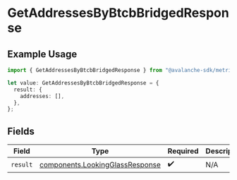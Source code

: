# GetAddressesByBtcbBridgedResponse

## Example Usage

```typescript
import { GetAddressesByBtcbBridgedResponse } from "@avalanche-sdk/metrics/models/operations";

let value: GetAddressesByBtcbBridgedResponse = {
  result: {
    addresses: [],
  },
};
```

## Fields

| Field                                                                              | Type                                                                               | Required                                                                           | Description                                                                        |
| ---------------------------------------------------------------------------------- | ---------------------------------------------------------------------------------- | ---------------------------------------------------------------------------------- | ---------------------------------------------------------------------------------- |
| `result`                                                                           | [components.LookingGlassResponse](../../models/components/lookingglassresponse.md) | :heavy_check_mark:                                                                 | N/A                                                                                |